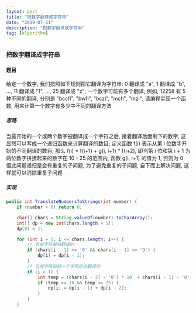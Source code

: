 ```yaml
---
layout: post
title: "把数字翻译成字符串"
date: "2019-07-11"
description: "把数字翻译成字符串"
tag: [algorithm]
---
```


### 把数字翻译成字符串

#### 题目
给定一个数字, 我们按照如下规则把它翻译为字符串: 0 翻译成 "a", 1 翻译成 "b", ..., 11 翻译成 "1", ..., 25 翻译成 "z"; 一个数字可能有多个翻译; 例如, 12258 有 5 种不同的翻译, 分别是 "bccfi", "bwfi", "bczi", "mcfi", "mzi"; 请编程实现一个函数, 用来计算一个数字有多少中不同的翻译方法

##### 思路
当最开始的一个或两个数字被翻译成一个字符之后, 接着翻译后面剩下的数字, 这显然可以写成一个递归函数来计算翻译的数目; 定义函数 f(i) 表示从第 i 位数字开始的不同翻译的数目, 那么 f(i) = f(i+1) + g(i, i+1) * f(i+2), 即当第 i 位和第 i + 1 为两位数字拼接起来的数字在 10 - 25 的范围内, 函数 g(i, i+1) 的值为 1, 否则为 0  
但此问题递归是会有重复的子问题, 为了避免重复的子问题, 自下而上解决问题, 这样就可以消除重复子问题

##### 实现
```Java
public int TranslateNumbersToStrings(int number) {
    if (number < 0) return 0;

    char[] chars = String.valueOf(number).toCharArray();
    int[] dp = new int[chars.length + 1];
    dp[0] = 1;

    for (int i = 1; i <= chars.length; i++) {
        // 当前字符单独翻译时
        if (chars[i - 1] >= '0' && chars[i - 1] <= '9') {
            dp[i] = dp[i - 1];
        }
        // 当前字符和前一个字符组合翻译时
        if (i > 1) {
            int temp = (chars[i - 2] - '0') * 10  + chars[i - 1] - '0';
            if (temp >= 10 && temp <= 25) {
                dp[i] = dp[i - 1] + dp[i - 2];
            }
        }
    }

```
